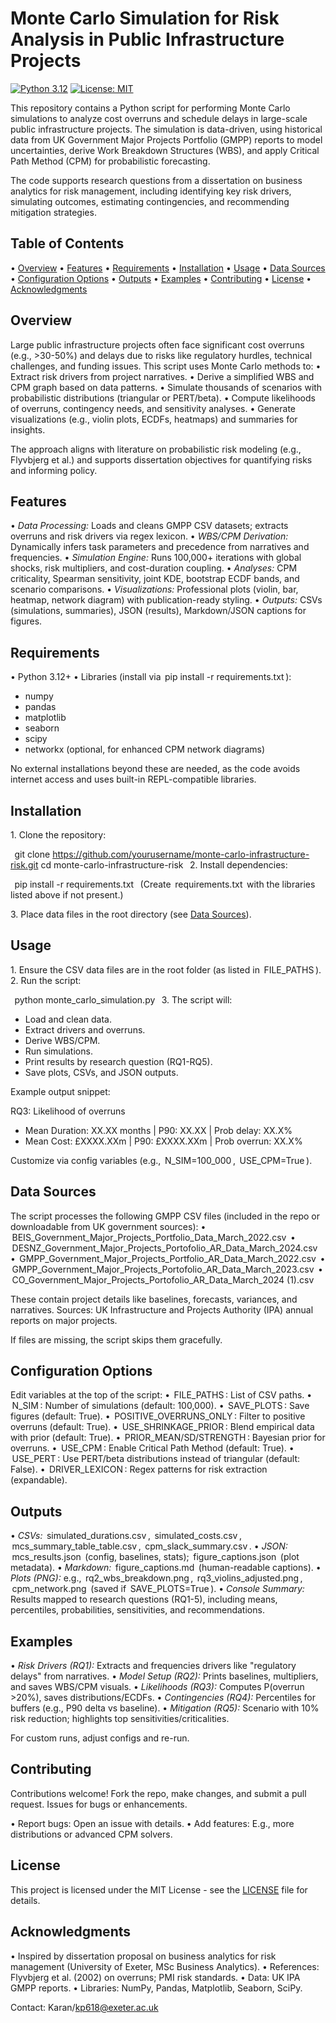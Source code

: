 # Monte Carlo Simulation for Risk Analysis in Public Infrastructure Projects

[![Python 3.12](https://img.shields.io/badge/python-3.12-blue.svg)](https://www.python.org/downloads/release/python-3120/) [![License: MIT](https://img.shields.io/badge/License-MIT-yellow.svg)](https://opensource.org/licenses/MIT)

This repository contains a Python script for performing Monte Carlo simulations to analyze cost overruns and schedule delays in large-scale public infrastructure projects. The simulation is data-driven, using historical data from UK Government Major Projects Portfolio (GMPP) reports to model uncertainties, derive Work Breakdown Structures (WBS), and apply Critical Path Method (CPM) for probabilistic forecasting.

The code supports research questions from a dissertation on business analytics for risk management, including identifying key risk drivers, simulating outcomes, estimating contingencies, and recommending mitigation strategies.

## Table of Contents
•⁠  ⁠[Overview](#overview)
•⁠  ⁠[Features](#features)
•⁠  ⁠[Requirements](#requirements)
•⁠  ⁠[Installation](#installation)
•⁠  ⁠[Usage](#usage)
•⁠  ⁠[Data Sources](#data-sources)
•⁠  ⁠[Configuration Options](#configuration-options)
•⁠  ⁠[Outputs](#outputs)
•⁠  ⁠[Examples](#examples)
•⁠  ⁠[Contributing](#contributing)
•⁠  ⁠[License](#license)
•⁠  ⁠[Acknowledgments](#acknowledgments)

## Overview
Large public infrastructure projects often face significant cost overruns (e.g., >30-50%) and delays due to risks like regulatory hurdles, technical challenges, and funding issues. This script uses Monte Carlo methods to:
•⁠  ⁠Extract risk drivers from project narratives.
•⁠  ⁠Derive a simplified WBS and CPM graph based on data patterns.
•⁠  ⁠Simulate thousands of scenarios with probabilistic distributions (triangular or PERT/beta).
•⁠  ⁠Compute likelihoods of overruns, contingency needs, and sensitivity analyses.
•⁠  ⁠Generate visualizations (e.g., violin plots, ECDFs, heatmaps) and summaries for insights.

The approach aligns with literature on probabilistic risk modeling (e.g., Flyvbjerg et al.) and supports dissertation objectives for quantifying risks and informing policy.

## Features
•⁠  ⁠*Data Processing:* Loads and cleans GMPP CSV datasets; extracts overruns and risk drivers via regex lexicon.
•⁠  ⁠*WBS/CPM Derivation:* Dynamically infers task parameters and precedence from narratives and frequencies.
•⁠  ⁠*Simulation Engine:* Runs 100,000+ iterations with global shocks, risk multipliers, and cost-duration coupling.
•⁠  ⁠*Analyses:* CPM criticality, Spearman sensitivity, joint KDE, bootstrap ECDF bands, and scenario comparisons.
•⁠  ⁠*Visualizations:* Professional plots (violin, bar, heatmap, network diagram) with publication-ready styling.
•⁠  ⁠*Outputs:* CSVs (simulations, summaries), JSON (results), Markdown/JSON captions for figures.

## Requirements
•⁠  ⁠Python 3.12+
•⁠  ⁠Libraries (install via ⁠ pip install -r requirements.txt ⁠):
  - numpy
  - pandas
  - matplotlib
  - seaborn
  - scipy
  - networkx (optional, for enhanced CPM network diagrams)

No external installations beyond these are needed, as the code avoids internet access and uses built-in REPL-compatible libraries.

## Installation
1.⁠ ⁠Clone the repository:
   
⁠    git clone https://github.com/yourusername/monte-carlo-infrastructure-risk.git
   cd monte-carlo-infrastructure-risk
    ⁠
2.⁠ ⁠Install dependencies:
   
⁠    pip install -r requirements.txt
    ⁠
   (Create ⁠ requirements.txt ⁠ with the libraries listed above if not present.)

3.⁠ ⁠Place data files in the root directory (see [Data Sources](#data-sources)).

## Usage
1.⁠ ⁠Ensure the CSV data files are in the root folder (as listed in ⁠ FILE_PATHS ⁠).
2.⁠ ⁠Run the script:
   
⁠    python monte_carlo_simulation.py
    ⁠
3.⁠ ⁠The script will:
   - Load and clean data.
   - Extract drivers and overruns.
   - Derive WBS/CPM.
   - Run simulations.
   - Print results by research question (RQ1-RQ5).
   - Save plots, CSVs, and JSON outputs.

Example output snippet:

RQ3: Likelihood of overruns
- Mean Duration: XX.XX months | P90: XX.XX | Prob delay: XX.X%
- Mean Cost: £XXXX.XXm | P90: £XXXX.XXm | Prob overrun: XX.X%


Customize via config variables (e.g., ⁠ N_SIM=100_000 ⁠, ⁠ USE_CPM=True ⁠).

## Data Sources
The script processes the following GMPP CSV files (included in the repo or downloadable from UK government sources):
•⁠  ⁠⁠ BEIS_Government_Major_Projects_Portfolio_Data_March_2022.csv ⁠
•⁠  ⁠⁠ DESNZ_Government_Major_Projects_Portofolio_AR_Data_March_2024.csv ⁠
•⁠  ⁠⁠ GMPP_Government_Major_Projects_Portfolio_AR_Data_March_2022.csv ⁠
•⁠  ⁠⁠ GMPP_Government_Major_Projects_Portofolio_AR_Data_March_2023.csv ⁠
•⁠  ⁠⁠ CO_Government_Major_Projects_Portofolio_AR_Data_March_2024 (1).csv ⁠

These contain project details like baselines, forecasts, variances, and narratives. Sources: UK Infrastructure and Projects Authority (IPA) annual reports on major projects.

If files are missing, the script skips them gracefully.

## Configuration Options
Edit variables at the top of the script:
•⁠  ⁠⁠ FILE_PATHS ⁠: List of CSV paths.
•⁠  ⁠⁠ N_SIM ⁠: Number of simulations (default: 100,000).
•⁠  ⁠⁠ SAVE_PLOTS ⁠: Save figures (default: True).
•⁠  ⁠⁠ POSITIVE_OVERRUNS_ONLY ⁠: Filter to positive overruns (default: True).
•⁠  ⁠⁠ USE_SHRINKAGE_PRIOR ⁠: Blend empirical data with prior (default: True).
•⁠  ⁠⁠ PRIOR_MEAN/SD/STRENGTH ⁠: Bayesian prior for overruns.
•⁠  ⁠⁠ USE_CPM ⁠: Enable Critical Path Method (default: True).
•⁠  ⁠⁠ USE_PERT ⁠: Use PERT/beta distributions instead of triangular (default: False).
•⁠  ⁠⁠ DRIVER_LEXICON ⁠: Regex patterns for risk extraction (expandable).

## Outputs
•⁠  ⁠*CSVs:* ⁠ simulated_durations.csv ⁠, ⁠ simulated_costs.csv ⁠, ⁠ mcs_summary_table_table.csv ⁠, ⁠ cpm_slack_summary.csv ⁠.
•⁠  ⁠*JSON:* ⁠ mcs_results.json ⁠ (config, baselines, stats); ⁠ figure_captions.json ⁠ (plot metadata).
•⁠  ⁠*Markdown:* ⁠ figure_captions.md ⁠ (human-readable captions).
•⁠  ⁠*Plots (PNG):* e.g., ⁠ rq2_wbs_breakdown.png ⁠, ⁠ rq3_violins_adjusted.png ⁠, ⁠ cpm_network.png ⁠ (saved if ⁠ SAVE_PLOTS=True ⁠).
•⁠  ⁠*Console Summary:* Results mapped to research questions (RQ1-5), including means, percentiles, probabilities, sensitivities, and recommendations.

## Examples
•⁠  ⁠*Risk Drivers (RQ1):* Extracts and frequencies drivers like "regulatory delays" from narratives.
•⁠  ⁠*Model Setup (RQ2):* Prints baselines, multipliers, and saves WBS/CPM visuals.
•⁠  ⁠*Likelihoods (RQ3):* Computes P(overrun >20%), saves distributions/ECDFs.
•⁠  ⁠*Contingencies (RQ4):* Percentiles for buffers (e.g., P90 delta vs baseline).
•⁠  ⁠*Mitigation (RQ5):* Scenario with 10% risk reduction; highlights top sensitivities/criticalities.

For custom runs, adjust configs and re-run.

## Contributing
Contributions welcome! Fork the repo, make changes, and submit a pull request. Issues for bugs or enhancements.

•⁠  ⁠Report bugs: Open an issue with details.
•⁠  ⁠Add features: E.g., more distributions or advanced CPM solvers.

## License
This project is licensed under the MIT License - see the [LICENSE](LICENSE) file for details.

## Acknowledgments
•⁠  ⁠Inspired by dissertation proposal on business analytics for risk management (University of Exeter, MSc Business Analytics).
•⁠  ⁠References: Flyvbjerg et al. (2002) on overruns; PMI risk standards.
•⁠  ⁠Data: UK IPA GMPP reports.
•⁠  ⁠Libraries: NumPy, Pandas, Matplotlib, Seaborn, SciPy.

Contact: Karan/kp618@exeter.ac.uk
